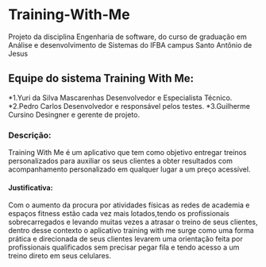 # Training-With-Me
Projeto da disciplina Engenharia de software, do curso de graduação em Análise e desenvolvimento de Sistemas do IFBA campus Santo Antônio de Jesus 
## Equipe do sistema Training With Me:
*1.Yuri da Silva Mascarenhas Desenvolvedor e Especialista Técnico.
*2.Pedro Carlos Desenvolvedor e responsável pelos testes.
*3.Guilherme Cursino Desingner e gerente de projeto.
### Descrição:
Training With Me  é um aplicativo que tem como objetivo entregar treinos personalizados para auxiliar os seus clientes a obter resultados com acompanhamento personalizado em qualquer  lugar a um preço acessível. 
#### Justificativa:
Com o aumento da procura por atividades físicas as redes de academia e espaços fitness estão cada vez mais lotados,tendo os profissionais sobrecarregados e levando muitas vezes a atrasar o treino de seus clientes, dentro desse contexto o aplicativo training with me surge como uma forma prática e direcionada de seus clientes levarem uma orientação feita por profissionais qualificados sem precisar pegar fila e tendo acesso a um treino direto em seus celulares.  